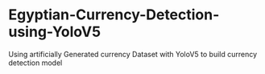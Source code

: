 # Egyptian-Currency-Detection-using-YoloV5
Using artificially Generated currency Dataset with YoloV5 to build currency detection model 
